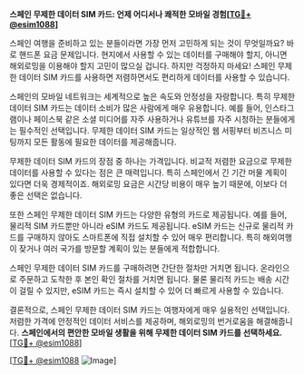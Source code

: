 **스페인 무제한 데이터 SIM 카드: 언제 어디서나 쾌적한 모바일 경험[[TG💪+ @esim1088](https://t.me/s/esim1088)]**

스페인 여행을 준비하고 있는 분들이라면 가장 먼저 고민하게 되는 것이 무엇일까요? 바로 핸드폰 요금 문제입니다. 현지에서 사용할 수 있는 데이터를 구매해야 할지, 아니면 해외로밍을 이용해야 할지 고민이 많으실 겁니다. 하지만 걱정하지 마세요! 스페인 무제한 데이터 SIM 카드를 사용하면 저렴하면서도 편리하게 데이터를 사용할 수 있습니다.

스페인의 모바일 네트워크는 세계적으로 높은 속도와 안정성을 자랑합니다. 특히 무제한 데이터 SIM 카드는 데이터 소비가 많은 사람에게 매우 유용합니다. 예를 들어, 인스타그램이나 페이스북 같은 소셜 미디어를 자주 사용하거나 유튜브를 자주 시청하는 분들에게는 필수적인 선택입니다. 무제한 데이터 SIM 카드는 일상적인 웹 서핑부터 비즈니스 미팅까지 모든 활동에 필요한 데이터를 제공해줍니다.

무제한 데이터 SIM 카드의 장점 중 하나는 가격입니다. 비교적 저렴한 요금으로 무제한 데이터를 사용할 수 있다는 점은 큰 매력입니다. 특히 스페인에서 긴 기간 머물 계획이 있다면 더욱 경제적이죠. 해외로밍 요금은 시간당 비용이 매우 높기 때문에, 이보다 더 좋은 선택은 없습니다.

또한 스페인 무제한 데이터 SIM 카드는 다양한 유형의 카드로 제공됩니다. 예를 들어, 물리적 SIM 카드뿐만 아니라 eSIM 카드도 제공됩니다. eSIM 카드는 신규로 물리적 카드를 구매하지 않아도 스마트폰에 직접 설치할 수 있어 매우 편리합니다. 특히 해외여행이 잦거나 여러 국가를 방문할 계획이 있는 분들에게 적합합니다.

스페인 무제한 데이터 SIM 카드를 구매하려면 간단한 절차만 거치면 됩니다. 온라인으로 주문하고 도착한 후 본인 확인 절차를 거치면 됩니다. 물론 물리적 카드는 배송 시간이 걸릴 수 있지만, eSIM 카드는 즉시 설치할 수 있어 더 빠르게 사용할 수 있습니다.

결론적으로, 스페인 무제한 데이터 SIM 카드는 여행자에게 매우 실용적인 선택입니다. 저렴한 가격에 안정적인 데이터 서비스를 제공하며, 해외로밍의 번거로움을 해결해줍니다. **스페인에서의 편안한 모바일 생활을 위해 무제한 데이터 SIM 카드를 선택하세요.** [[TG💪+ @esim1088](https://t.me/s/esim1088)]

[[TG💪+ @esim1088](https://t.me/s/esim1088) ![Image](https://i.postimg.cc/Y0z9fWf4/image.png)]